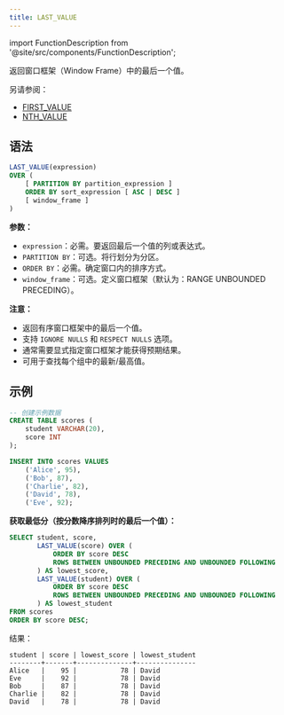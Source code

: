 ```yaml
---
title: LAST_VALUE
---
```


import FunctionDescription from '@site/src/components/FunctionDescription';

<FunctionDescription description="新增或更新于：v1.2.697"/>

返回窗口框架（Window Frame）中的最后一个值。

另请参阅：

- [FIRST_VALUE](first-value.md)
- [NTH_VALUE](nth-value.md)

## 语法

```sql
LAST_VALUE(expression)
OVER (
    [ PARTITION BY partition_expression ]
    ORDER BY sort_expression [ ASC | DESC ]
    [ window_frame ]
)
```

**参数：**
- `expression`：必需。要返回最后一个值的列或表达式。
- `PARTITION BY`：可选。将行划分为分区。
- `ORDER BY`：必需。确定窗口内的排序方式。
- `window_frame`：可选。定义窗口框架（默认为：RANGE UNBOUNDED PRECEDING）。

**注意：**
- 返回有序窗口框架中的最后一个值。
- 支持 `IGNORE NULLS` 和 `RESPECT NULLS` 选项。
- 通常需要显式指定窗口框架才能获得预期结果。
- 可用于查找每个组中的最新/最高值。

## 示例

```sql
-- 创建示例数据
CREATE TABLE scores (
    student VARCHAR(20),
    score INT
);

INSERT INTO scores VALUES
    ('Alice', 95),
    ('Bob', 87),
    ('Charlie', 82),
    ('David', 78),
    ('Eve', 92);
```

**获取最低分（按分数降序排列时的最后一个值）：**

```sql
SELECT student, score,
       LAST_VALUE(score) OVER (
           ORDER BY score DESC 
           ROWS BETWEEN UNBOUNDED PRECEDING AND UNBOUNDED FOLLOWING
       ) AS lowest_score,
       LAST_VALUE(student) OVER (
           ORDER BY score DESC 
           ROWS BETWEEN UNBOUNDED PRECEDING AND UNBOUNDED FOLLOWING
       ) AS lowest_student
FROM scores
ORDER BY score DESC;
```

结果：
```
student | score | lowest_score | lowest_student
--------+-------+--------------+---------------
Alice   |    95 |           78 | David
Eve     |    92 |           78 | David
Bob     |    87 |           78 | David
Charlie |    82 |           78 | David
David   |    78 |           78 | David
```